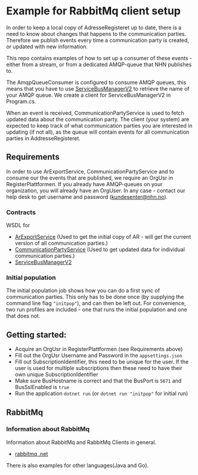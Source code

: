 # Example for RabbitMq client setup
In order to keep a local copy of AdresseRegisteret up to date, there is a need to know about changes that happens to the communication parties. 
Therefore we publish events every time a communication party is created, or updated with new information. 

This repo contains examples of how to set up a consumer of these events - either from a stream, or from a dedicated AMQP-queue that NHN publishes to. 

The AmqpQueueConsumer is configured to consume AMQP queues, this means that you have to use [ServiceBusManagerV2](https://register-web.test.nhn.no/docs/api/NHN.DtoContracts.ServiceBus.Service.IServiceBusManagerV2.html) to retrieve the name of your AMQP queue.
We create a client for ServiceBusManagerV2 in Program.cs.

When an event is received, CommunicationPartyService is used to fetch updated data about the communication party. 
The client (your system) are expected to keep track of what communication parties you are interested in updating (if not all), as the queue will contain events for all communication parties in AddresseRegisteret.

## Requirements
In order to use ArExportService, CommunicationPartyService and to consume our the events that are published, we require an OrgUsr in RegisterPlattformen.
If you already have AMQP-queues on your organization, you will already have an OrgUser. In any case - contact our help desk to get username and password (kundesenter@nhn.no). 

### Contracts
WSDL for 
* [ArExportService](https://ws-web.test.nhn.no/v1/ARExport) (Used to get the initial copy of AR - will get the current version of all communication parties.)
* [CommunicationPartyService](https://ws-web.test.nhn.no/v1/AR) (Used to get updated data for individual communication parties.)
* [ServiceBusManagerV2](https://ws-web.test.nhn.no/v2/servicebusmanager)

### Initial population
The initial population job shows how you can do a first sync of communication parties. This only has to be done once (by supplying the command line flag `"initpop"`), and can then be left out.
For convenience, two run profiles are included - one that runs the initial population and one that does not.

## Getting started:
* Acquire an OrgUsr in RegisterPlattformen (see Requirements above)
* Fill out the OrgUsr Username and Password in the `appsettings.json`
* Fill out SubscriptionIdentifier, this need to be unique for the user. If the user is used for multiple subscriptions then these need to have their own unique SubscriptionIdentifier 
* Make sure BusHostname is correct and that the BusPort is `5671` and BusSslEnabled is `true`
* Run the application `dotnet run` (or `dotnet run "initpop"` for initial run)

## RabbitMq
### Information about RabbitMq
Information about RabbitMq and RabbitMq Clients in general. 
* [rabbitmq .net](https://www.rabbitmq.com/dotnet.html)

There is also examples for other languages(Java and Go).
